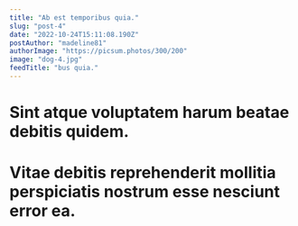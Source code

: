 ```yaml
---
title: "Ab est temporibus quia."
slug: "post-4"
date: "2022-10-24T15:11:08.190Z"
postAuthor: "madeline81"
authorImage: "https://picsum.photos/300/200"
image: "dog-4.jpg"
feedTitle: "bus quia."
---
```

# Sint atque voluptatem harum beatae debitis quidem.
# Vitae debitis reprehenderit mollitia perspiciatis nostrum esse nesciunt error ea.